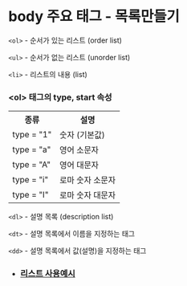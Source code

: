 # body 주요 태그 - 목록만들기
```<ol>``` - 순서가 있는 리스트 (order list)

```<ul>``` - 순서가 없는 리스트 (unorder list)

```<li>``` - 리스트의 내용 (list)

### \<ol> 태그의 type, start 속성
<table>
    <tbody>
    <tr>
      <th> 종류 </th>
      <th> 설명 </th>
    </tr>
    <tr>
      <td>type = "1"</td>
      <td>숫자 (기본값)</td>
    </tr>
    <tr>
      <td>type = "a"</td>
      <td>영어 소문자</td>
    </tr>
    <tr>
      <td>type = "A"</td>
      <td>영어 대문자</td>
    </tr>
    <tr>
      <td>type = "i"</td>
      <td>로마 숫자 소문자</td>
    </tr>
    <tr>
      <td>type = "I"</td>
      <td>로마 숫자 대문자</td>
    </tr>
  </tbody>
</table>

```<dl>``` - 설명 목록 (description list)

```<dt>``` - 설명 목록에서 이름을 지정하는 태그

```<dd>``` - 설명 목록에서 값(설명)을 지정하는 태그
>

* ### [리스트 사용예시](./ListEx.html)